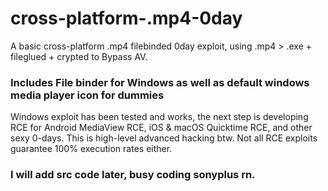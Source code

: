 # cross-platform-.mp4-0day
A basic cross-platform .mp4 filebinded 0day exploit, using .mp4 > .exe + fileglued + crypted to Bypass AV.

### Includes File binder for Windows as well as default windows media player icon for dummies

Windows exploit has been tested and works, the next step is developing RCE for Android MediaView RCE, iOS & macOS Quicktime RCE, and other sexy 0-days.
This is high-level advanced hacking btw. Not all RCE exploits guarantee 100% execution rates either. 

### I will add src code later, busy coding sonyplus rn.
